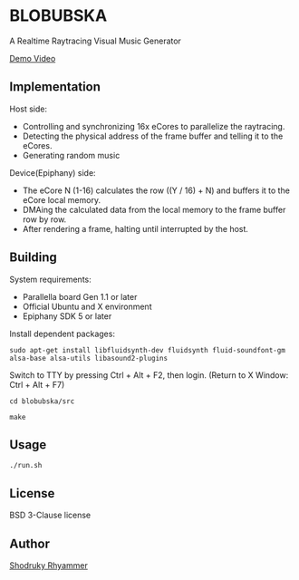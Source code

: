 # BLOBUBSKA

A Realtime Raytracing Visual Music Generator

[Demo Video](http://youtu.be/RHTZ3CLOlqw)

## Implementation

Host side:

* Controlling and synchronizing 16x eCores to parallelize the raytracing.
* Detecting the physical address of the frame buffer and telling it to the eCores.
* Generating random music

Device(Epiphany) side:

* The eCore N (1-16) calculates the row ((Y / 16) + N) and buffers it to the eCore local memory.
* DMAing the calculated data from the local memory to the frame buffer row by row.
* After rendering a frame, halting until interrupted by the host.

## Building

System requirements:

* Parallella board Gen 1.1 or later
* Official Ubuntu and X environment
* Epiphany SDK 5 or later

Install dependent packages:

``sudo apt-get install libfluidsynth-dev fluidsynth fluid-soundfont-gm alsa-base alsa-utils libasound2-plugins``

Switch to TTY by pressing Ctrl + Alt + F2, then login. (Return to X Window: Ctrl + Alt + F7)

``cd blobubska/src``

``make``

## Usage

``./run.sh``

## License

BSD 3-Clause license

## Author

[Shodruky Rhyammer](https://github.com/shodruky-rhyammer)
